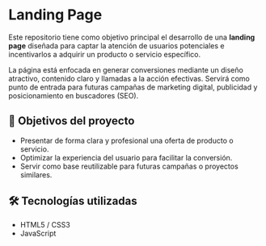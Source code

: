 # Landing Page

Este repositorio tiene como objetivo principal el desarrollo de una **landing page** diseñada para captar la atención de usuarios potenciales e incentivarlos a adquirir un producto o servicio específico.

La página está enfocada en generar conversiones mediante un diseño atractivo, contenido claro y llamadas a la acción efectivas. Servirá como punto de entrada para futuras campañas de marketing digital, publicidad y posicionamiento en buscadores (SEO).

## 🎯 Objetivos del proyecto

- Presentar de forma clara y profesional una oferta de producto o servicio.
- Optimizar la experiencia del usuario para facilitar la conversión.
- Servir como base reutilizable para futuras campañas o proyectos similares.

## 🛠 Tecnologías utilizadas

- HTML5 / CSS3  
- JavaScript  

